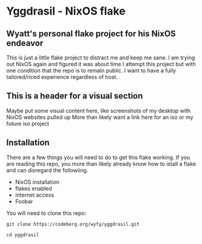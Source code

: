 # Yggdrasil - NixOS flake

## Wyatt's personal flake project for his NixOS endeavor

This is just a little flake project to distract me and keep me sane. I am trying out NixOS again and figured it was about time I attempt this project but with one condition that the repo is to remain public. I want to have a fully tailored/riced experience regardless of host.

## This is a header for a visual section
Maybe put some visual content here, like screenshots of my desktop with NixOS websites pulled up
More than likely want a link here for an iso or my future iso project

## Installation
There are a few things you will need to do to get this flake working. If you are reading this repo, you more than likely already know how to istall a flake and can disregard the followiing.

* NixOS installation
* flakes enabled
* internet access
* Foobar

You will need to clone this repo:

```git clone https://codeberg.org/wyfy/yggdrasil.git```

`cd yggdrasil`
